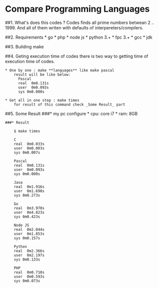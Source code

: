 # Compare Programming Languages

##1. What's does this codes ?
    Codes finds all prime numbers betwean 2 .. 1999.
    And all of them writen with defaults of interpereters/compilers.

##2. Requirements
    * go
    * php
    * node js
    * python 3.+
    * fpc 3.+
    * gcc
    * jdk

##3. Building
    make

##4. Geting execution time of codes
    there is two way to getting time of execution time of codes.
    
    * One by one : make **languages** like make pascal
        result will be like below:
          Pascal
          real  0m0.131s
          user  0m0.093s
          sys 0m0.000s

    * Get all in one step : make times
        for result of this command check _Some Result_ part

##5. Some Result
    ###* my pc configure
        * cpu: core i7
        * ram: 8GB

    ###* Result

        $ make times

        C
        real  0m0.033s
        user  0m0.003s
        sys 0m0.007s

        Pascal
        real  0m0.131s
        user  0m0.093s
        sys 0m0.000s

        Java
        real  0m1.916s
        user  0m1.690s
        sys 0m0.273s

        Go
        real  0m3.970s
        user  0m4.823s
        sys 0m0.423s

        Node JS
        real  0m2.044s
        user  0m1.853s
        sys 0m0.157s

        Python
        real  0m2.366s
        user  0m2.197s
        sys 0m0.133s

        PHP
        real  0m0.710s
        user  0m0.593s
        sys 0m0.073s